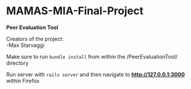 # MAMAS-MIA-Final-Project

<strong>Peer Evaluation Tool</strong>

Creators of the project:\
-Max Starvaggi

Make sure to run ```bundle install``` from within the /PeerEvaluationTool/ directory

Run server with ```rails server``` and then navigate to **http://127.0.0.1:3000** within Firefox

